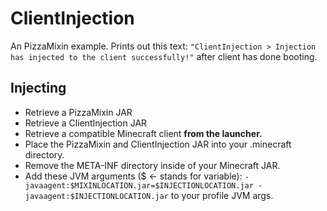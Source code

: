 # ClientInjection
An PizzaMixin example. Prints out this text: ```"ClientInjection > Injection has injected to the client successfully!"``` after client has done booting.
## Injecting

- Retrieve a PizzaMixin JAR
- Retrieve a ClientInjection JAR
- Retrieve a compatible Minecraft client **from the launcher.**
- Place the PizzaMixin and ClientInjection JAR into your .minecraft directory.
- Remove the META-INF directory inside of your Minecraft JAR.
- Add these JVM arguments ($ <- stands for variable): ```-javaagent:$MIXINLOCATION.jar=$INJECTIONLOCATION.jar -javaagent:$INJECTIONLOCATION.jar``` to your profile JVM args.